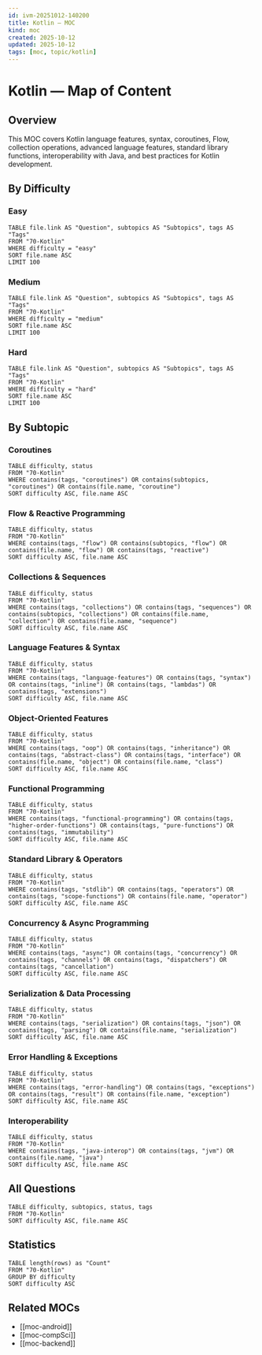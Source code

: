 ```yaml
---
id: ivm-20251012-140200
title: Kotlin — MOC
kind: moc
created: 2025-10-12
updated: 2025-10-12
tags: [moc, topic/kotlin]
---
```


# Kotlin — Map of Content

## Overview
This MOC covers Kotlin language features, syntax, coroutines, Flow, collection operations, advanced language features, standard library functions, interoperability with Java, and best practices for Kotlin development.

## By Difficulty

### Easy
```dataview
TABLE file.link AS "Question", subtopics AS "Subtopics", tags AS "Tags"
FROM "70-Kotlin"
WHERE difficulty = "easy"
SORT file.name ASC
LIMIT 100
```

### Medium
```dataview
TABLE file.link AS "Question", subtopics AS "Subtopics", tags AS "Tags"
FROM "70-Kotlin"
WHERE difficulty = "medium"
SORT file.name ASC
LIMIT 100
```

### Hard
```dataview
TABLE file.link AS "Question", subtopics AS "Subtopics", tags AS "Tags"
FROM "70-Kotlin"
WHERE difficulty = "hard"
SORT file.name ASC
LIMIT 100
```

## By Subtopic

### Coroutines
```dataview
TABLE difficulty, status
FROM "70-Kotlin"
WHERE contains(tags, "coroutines") OR contains(subtopics, "coroutines") OR contains(file.name, "coroutine")
SORT difficulty ASC, file.name ASC
```

### Flow & Reactive Programming
```dataview
TABLE difficulty, status
FROM "70-Kotlin"
WHERE contains(tags, "flow") OR contains(subtopics, "flow") OR contains(file.name, "flow") OR contains(tags, "reactive")
SORT difficulty ASC, file.name ASC
```

### Collections & Sequences
```dataview
TABLE difficulty, status
FROM "70-Kotlin"
WHERE contains(tags, "collections") OR contains(tags, "sequences") OR contains(subtopics, "collections") OR contains(file.name, "collection") OR contains(file.name, "sequence")
SORT difficulty ASC, file.name ASC
```

### Language Features & Syntax
```dataview
TABLE difficulty, status
FROM "70-Kotlin"
WHERE contains(tags, "language-features") OR contains(tags, "syntax") OR contains(tags, "inline") OR contains(tags, "lambdas") OR contains(tags, "extensions")
SORT difficulty ASC, file.name ASC
```

### Object-Oriented Features
```dataview
TABLE difficulty, status
FROM "70-Kotlin"
WHERE contains(tags, "oop") OR contains(tags, "inheritance") OR contains(tags, "abstract-class") OR contains(tags, "interface") OR contains(file.name, "object") OR contains(file.name, "class")
SORT difficulty ASC, file.name ASC
```

### Functional Programming
```dataview
TABLE difficulty, status
FROM "70-Kotlin"
WHERE contains(tags, "functional-programming") OR contains(tags, "higher-order-functions") OR contains(tags, "pure-functions") OR contains(tags, "immutability")
SORT difficulty ASC, file.name ASC
```

### Standard Library & Operators
```dataview
TABLE difficulty, status
FROM "70-Kotlin"
WHERE contains(tags, "stdlib") OR contains(tags, "operators") OR contains(tags, "scope-functions") OR contains(file.name, "operator")
SORT difficulty ASC, file.name ASC
```

### Concurrency & Async Programming
```dataview
TABLE difficulty, status
FROM "70-Kotlin"
WHERE contains(tags, "async") OR contains(tags, "concurrency") OR contains(tags, "channels") OR contains(tags, "dispatchers") OR contains(tags, "cancellation")
SORT difficulty ASC, file.name ASC
```

### Serialization & Data Processing
```dataview
TABLE difficulty, status
FROM "70-Kotlin"
WHERE contains(tags, "serialization") OR contains(tags, "json") OR contains(tags, "parsing") OR contains(file.name, "serialization")
SORT difficulty ASC, file.name ASC
```

### Error Handling & Exceptions
```dataview
TABLE difficulty, status
FROM "70-Kotlin"
WHERE contains(tags, "error-handling") OR contains(tags, "exceptions") OR contains(tags, "result") OR contains(file.name, "exception")
SORT difficulty ASC, file.name ASC
```

### Interoperability
```dataview
TABLE difficulty, status
FROM "70-Kotlin"
WHERE contains(tags, "java-interop") OR contains(tags, "jvm") OR contains(file.name, "java")
SORT difficulty ASC, file.name ASC
```

## All Questions
```dataview
TABLE difficulty, subtopics, status, tags
FROM "70-Kotlin"
SORT difficulty ASC, file.name ASC
```

## Statistics
```dataview
TABLE length(rows) as "Count"
FROM "70-Kotlin"
GROUP BY difficulty
SORT difficulty ASC
```

## Related MOCs
- [[moc-android]]
- [[moc-compSci]]
- [[moc-backend]]
